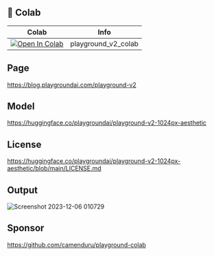 
## 🦒 Colab

| Colab | Info
| --- | --- |
[![Open In Colab](https://colab.research.google.com/assets/colab-badge.svg)](https://colab.research.google.com/github/camenduru/playground-colab/blob/main/playground_v2_colab.ipynb) | playground_v2_colab

## Page
https://blog.playgroundai.com/playground-v2 <br />

## Model
https://huggingface.co/playgroundai/playground-v2-1024px-aesthetic

## License
https://huggingface.co/playgroundai/playground-v2-1024px-aesthetic/blob/main/LICENSE.md

## Output
![Screenshot 2023-12-06 010729](https://github.com/camenduru/playground-colab/assets/54370274/47652ddd-1276-4027-911e-9360b3c4c93f)

## Sponsor
https://github.com/camenduru/playground-colab
